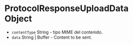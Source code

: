 # ProtocolResponseUploadData Object

* `contentType` String - tipo MIME del contenido.
* `data` String | Buffer - Content to be sent.
